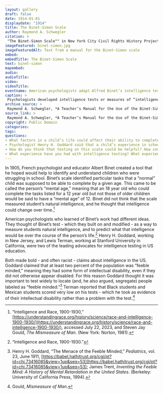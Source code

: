 ```yaml
--- 
layout: gallery
draft: false
date: 1914-01-01
displaydate: "1914"
title: The Binet-Simon Scale
author: Raymond A. Schwegler
citation: >
 "The Binet-Simon Scale"" in New York City Civil Rights History Project, Accessed: [Month Day, Year], https://nyccivilrightshistory.org/gallery/binet-simon."
imageFeatured: binet-simon.jpg
imageFeaturedAlt: Text from a manual for the Binet-Simon scale
embed: 
embedTitle: The Binet-Simon Scale
text: binet-simon
mapembed: 
audio: 
audioTitle: 
video: 
videoTitle: 
eventname: American psychologists adapt Alfred Binet’s intelligence test for use in schools.
caption: >
 Psychologists developed intelligence tests or measures of “intelligence quotient” or “IQ.” They suggested that a “normal” child will be able to accomplish these tasks by the stated age.
archive_source: >
 Raymond A. Schwegler, *A Teacher’s Manual for the Use of the Binet-Simon Scale* (Topeka: Kansas State Printing Office, 1914).
source_link: >
 Raymond A. Schwegler, *A Teacher’s Manual for the Use of the Binet-Simon Scale* (Topeka: Kansas State Printing Office, 1914).
copyright: Public Domain
categories: 
tags: 
questions: 
- What factors in a child’s life could affect their ability to complete these tasks by age 8 or 10? 
- Psychologist Henry H. Goddard said that a child’s experience in school had no affect on their mental age - it was all innate ability. Do you agree? 
- How do you think that testing on this scale could be helpful? How could it be harmful? 
- What experience have you had with intelligence testing? What experience have you had with other kinds of standardized testing?
--- 
```


In 1905, French psychologist and educator Albert Binet created a tool that he hoped would help to identify and understand children who were struggling in school. Binet’s scale identified particular tasks that a “normal” child was supposed to be able to complete by a given age. This came to be called the person’s “mental age,” meaning that an 18 year old who could complete the tasks listed for a 12 year old but not those of older children would be said to have a “mental age” of 12. Binet did not think that the scale measured student’s natural intelligence, and he thought that intelligence could change over time.[^1]

American psychologists who learned of Binet’s work had different ideas. They thought of Binet’s test - which they built on and modified - as a way to measure students natural intelligence, and to predict what that intelligence would be over the course of the person’s life.[^2] Henry H. Goddard, working in New Jersey, and Lewis Terman, working at Stanford University in California, were two of the leading advocates for intelligence testing in US education.

Both made bold - and often racist - claims about intelligence in the US. Goddard claimed that at least two percent of the population was “feeble minded,” meaning they had some form of intellectual disability, even if they did not otherwise appear disabled. For this reason Goddard thought it was important to test widely to locate (and, he also argued, segregate) people labeled as “feeble minded.”[^3] Terman reported that Black students and Mexican students scored very low on his tests - which he took as evidence of their intellectual disability rather than a problem with the test.[^4]  

[^1]: “Intelligence and Race, 1900-1930,” [https://understandingrace.org/history/science/race-and-intelligence-1900-1930/](https://understandingrace.org/history/science/race-and-intelligence-1900-1930/), accessed July 22, 2023, and Steven Jay Gould, *The Mismeasure of Man*. (New York: Norton, 1981).

[^2]: “Intelligence and Race, 1900-1930.”

[^3]: Henry H. Goddard, “The Menace of the Feeble Minded,” *Pediatrics*, vol. 23, June 1911, [https://babel.hathitrust.org/cgi/pt?id=chi.73416085&view=1up&seq=53](https://babel.hathitrust.org/cgi/pt?id=chi.73416085&view=1up&seq=53); James Trent, *Inventing the Feeble Mind: A History of Mental Retardation in the United States*. (Berkeley: University of California Press, 1994).

[^4]: Gould, *Mismeasure of Man*.
